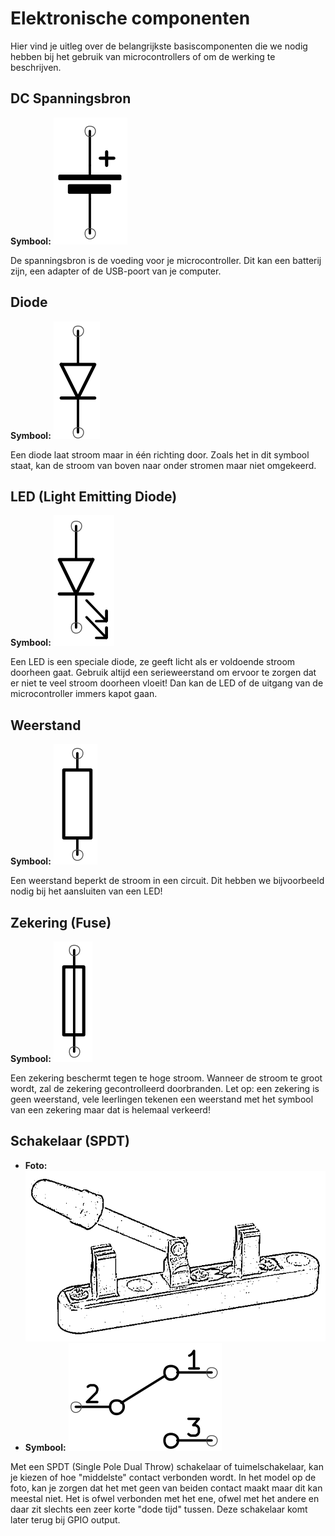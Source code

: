 # Elektronische componenten

Hier vind je uitleg over de belangrijkste basiscomponenten die we nodig hebben bij het gebruik van microcontrollers of om de werking te beschrijven.

## DC Spanningsbron

**Symbool:** ![Symbool DC bron](img/ac_dc_bron.png)

De spanningsbron is de voeding voor je microcontroller. Dit kan een batterij zijn, een adapter of de USB-poort van je computer.

## Diode

**Symbool:** ![Symbool diode](img/ac_diode.png)

Een diode laat stroom maar in één richting door. Zoals het in dit symbool staat, kan de stroom van boven naar onder stromen maar niet omgekeerd.

## LED (Light Emitting Diode)

**Symbool:** ![Symbool LED](img/ac_led.png)

Een LED is een speciale diode, ze geeft licht als er voldoende stroom doorheen gaat. Gebruik altijd een serieweerstand om ervoor te zorgen dat er niet te veel stroom doorheen vloeit! Dan kan de LED of de uitgang van de microcontroller immers kapot gaan.

## Weerstand

**Symbool:** ![Symbool weerstand](img/ac_weerstand.png)

Een weerstand beperkt de stroom in een circuit. Dit hebben we bijvoorbeeld nodig bij het aansluiten van een LED!

<!--
## Serieweerstand bij LED

- **Schema:** ![Schema LED met weerstand](img/schema_led_weerstand.png)

De serieweerstand voorkomt dat de LED kapot gaat door te veel stroom.
-->

## Zekering (Fuse)

 **Symbool:** ![Symbool zekering](img/ac_fuse.png)

Een zekering beschermt tegen te hoge stroom. Wanneer de stroom te groot wordt, zal de zekering gecontrolleerd doorbranden. Let op: een zekering is geen weerstand, vele leerlingen tekenen een weerstand met het symbool van een zekering maar dat is helemaal verkeerd!

## Schakelaar (SPDT)

- **Foto:** ![SPDT switch](img/SPDT_drawing.png)
- **Symbool:** ![Symbool SPDT switch](img/ac_spdt.png)

Met een SPDT (Single Pole Dual Throw) schakelaar of tuimelschakelaar, kan je kiezen of hoe "middelste" contact verbonden wordt. In het model op de foto, kan je zorgen dat het met geen van beiden contact maakt maar dit kan meestal niet. Het is ofwel verbonden met het ene, ofwel met het andere en daar zit slechts een zeer korte "dode tijd" tussen. Deze schakelaar komt later terug bij GPIO output.
